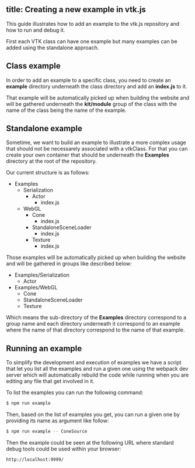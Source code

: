 title: Creating a new example in vtk.js
---

This guide illustrates how to add an example to the vtk.js repository and how to run and debug it.

First each VTK class can have one example but many examples can be added using the standalone approach.

## Class example

In order to add an example to a specific class, you need to create an __example__ directory underneath the class directory and add an __index.js__ to it.

That example will be automatically picked up when building the website and will be gathered underneath the __kit/module__ group of the class with the name of the class being the name of the example.

## Standalone example

Sometime, we want to build an example to illustrate a more complex usage that should not be necessarely associated with a vtkClass. For that you can create your own container that should be underneath the __Examples__ directory at the root of the repository.

Our current structure is as follows:

- Examples
  - Serialization
    - Actor
      - index.js
  - WebGL
    - Cone
      - index.js
    - StandaloneSceneLoader
      - index.js
    - Texture
      - index.js

Those examples will be automatically picked up when building the website and will be gathered in groups like described below:

- Examples/Serialization
  - Actor
- Examples/WebGL
  - Cone
  - StandaloneSceneLoader
  - Texture

Which means the sub-directory of the __Examples__ directory correspond to a group name and each directory underneath it correspond to an example where the name of that directory correspond to the name of that example.

## Running an example

To simplify the development and execution of examples we have a script that let you list all the examples and run a given one using the webpack dev server which will automatically rebuild the code while running when you are editing any file that get involved in it.

To list the examples you can run the following command:

```sh
$ npm run example
```

Then, based on the list of examples you get, you can run a given one by providing its name as argument like follow:

```sh
$ npm run example -- ConeSource
```

Then the example could be seen at the following URL where standard debug tools could be used within your browser:

```sh
http://localhost:9999/
```
